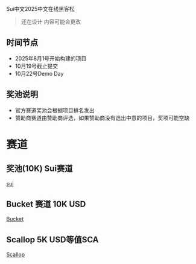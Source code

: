 Sui中文2025中文在线黑客松
> 还在设计 内容可能会更改

## 时间节点
- 2025年8月1号开始构建的项目
- 10月19号截止提交
- 10月22号Demo Day

## 奖池说明
- 官方赛道奖池会根据项目排名发出
- 赞助商赛道由赞助商评选，如果赞助商没有选出中意的项目，奖项可能空缺

# 赛道

## 奖池(10K) Sui赛道
[sui](./track/sui.md)

## Bucket 赛道 10K USD
[Bucket](./track/bucket.md)

## Scallop 5K USD等值SCA
[Scallop](./track/scallop.md)

